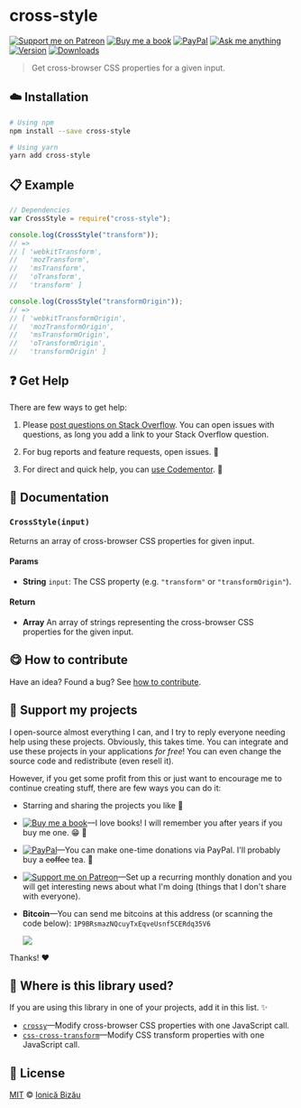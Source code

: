 <!-- Please do not edit this file. Edit the `blah` field in the `package.json` instead. If in doubt, open an issue. -->


# cross-style

 [![Support me on Patreon][badge_patreon]][patreon] [![Buy me a book][badge_amazon]][amazon] [![PayPal][badge_paypal_donate]][paypal-donations] [![Ask me anything](https://img.shields.io/badge/ask%20me-anything-1abc9c.svg)](https://github.com/IonicaBizau/ama) [![Version](https://img.shields.io/npm/v/cross-style.svg)](https://www.npmjs.com/package/cross-style) [![Downloads](https://img.shields.io/npm/dt/cross-style.svg)](https://www.npmjs.com/package/cross-style)

> Get cross-browser CSS properties for a given input.

## :cloud: Installation

```sh
# Using npm
npm install --save cross-style

# Using yarn
yarn add cross-style
```


## :clipboard: Example



```js
// Dependencies
var CrossStyle = require("cross-style");

console.log(CrossStyle("transform"));
// =>
// [ 'webkitTransform',
//   'mozTransform',
//   'msTransform',
//   'oTransform',
//   'transform' ]

console.log(CrossStyle("transformOrigin"));
// =>
// [ 'webkitTransformOrigin',
//   'mozTransformOrigin',
//   'msTransformOrigin',
//   'oTransformOrigin',
//   'transformOrigin' ]
```



## :question: Get Help

There are few ways to get help:

 1. Please [post questions on Stack Overflow](https://stackoverflow.com/questions/ask). You can open issues with questions, as long you add a link to your Stack Overflow question.
 2. For bug reports and feature requests, open issues. :bug:

 3. For direct and quick help, you can [use Codementor](https://www.codementor.io/johnnyb). :rocket:



## :memo: Documentation


### `CrossStyle(input)`
Returns an array of cross-browser CSS properties for given input.

#### Params

- **String** `input`: The CSS property (e.g. `"transform"` or `"transformOrigin"`).

#### Return
- **Array** An array of strings representing the cross-browser CSS properties for the given input.



## :yum: How to contribute
Have an idea? Found a bug? See [how to contribute][contributing].


## :sparkling_heart: Support my projects

I open-source almost everything I can, and I try to reply everyone needing help using these projects. Obviously,
this takes time. You can integrate and use these projects in your applications *for free*! You can even change the source code and redistribute (even resell it).

However, if you get some profit from this or just want to encourage me to continue creating stuff, there are few ways you can do it:

 - Starring and sharing the projects you like :rocket:
 - [![Buy me a book][badge_amazon]][amazon]—I love books! I will remember you after years if you buy me one. :grin: :book:
 - [![PayPal][badge_paypal]][paypal-donations]—You can make one-time donations via PayPal. I'll probably buy a ~~coffee~~ tea. :tea:
 - [![Support me on Patreon][badge_patreon]][patreon]—Set up a recurring monthly donation and you will get interesting news about what I'm doing (things that I don't share with everyone).
 - **Bitcoin**—You can send me bitcoins at this address (or scanning the code below): `1P9BRsmazNQcuyTxEqveUsnf5CERdq35V6`

    ![](https://i.imgur.com/z6OQI95.png)

Thanks! :heart:


## :dizzy: Where is this library used?
If you are using this library in one of your projects, add it in this list. :sparkles:


 - [`crossy`](https://github.com/IonicaBizau/crossy.js)—Modify cross-browser CSS properties with one JavaScript call.
 - [`css-cross-transform`](https://github.com/IonicaBizau/css.cross-transform.js)—Modify CSS transform properties with one JavaScript call.

## :scroll: License

[MIT][license] © [Ionică Bizău][website]

[badge_patreon]: http://ionicabizau.github.io/badges/patreon.svg
[badge_amazon]: http://ionicabizau.github.io/badges/amazon.svg
[badge_paypal]: http://ionicabizau.github.io/badges/paypal.svg
[badge_paypal_donate]: http://ionicabizau.github.io/badges/paypal_donate.svg
[patreon]: https://www.patreon.com/ionicabizau
[amazon]: http://amzn.eu/hRo9sIZ
[paypal-donations]: https://www.paypal.com/cgi-bin/webscr?cmd=_s-xclick&hosted_button_id=RVXDDLKKLQRJW
[donate-now]: http://i.imgur.com/6cMbHOC.png

[license]: http://showalicense.com/?fullname=Ionic%C4%83%20Biz%C4%83u%20%3Cbizauionica%40gmail.com%3E%20(https%3A%2F%2Fionicabizau.net)&year=2015#license-mit
[website]: https://ionicabizau.net
[contributing]: /CONTRIBUTING.md
[docs]: /DOCUMENTATION.md

